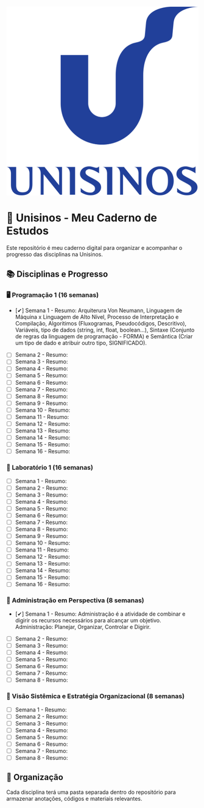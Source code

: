 ![Unisinos](unisinos.png)


# 📒 Unisinos - Meu Caderno de Estudos

Este repositório é meu caderno digital para organizar e acompanhar o progresso das disciplinas na Unisinos.

## 📚 Disciplinas e Progresso

### 🖥️ Programação 1 (16 semanas)
- [✔] Semana 1 - Resumo: Arquiterura Von Neumann, Linguagem de Máquina x Linguagem
de Alto Nível, Processo de Interpretação e Compilação, Algoritimos (Fluxogramas, Pseudocódigos, Descritivo), Variáveis, tipo de dados (string, int, float, boolean...), Sintaxe (Conjunto de regras da linguagem de programação - FORMA) e Semântica (Criar um tipo de dado e atribuir outro tipo, SIGNIFICADO).
- [ ] Semana 2 - Resumo:
- [ ] Semana 3 - Resumo:
- [ ] Semana 4 - Resumo:
- [ ] Semana 5 - Resumo:
- [ ] Semana 6 - Resumo:
- [ ] Semana 7 - Resumo:
- [ ] Semana 8 - Resumo:
- [ ] Semana 9 - Resumo:
- [ ] Semana 10 - Resumo:
- [ ] Semana 11 - Resumo:
- [ ] Semana 12 - Resumo:
- [ ] Semana 13 - Resumo:
- [ ] Semana 14 - Resumo:
- [ ] Semana 15 - Resumo:
- [ ] Semana 16 - Resumo:

### 🧪 Laboratório 1 (16 semanas)
- [ ] Semana 1 - Resumo:
- [ ] Semana 2 - Resumo:
- [ ] Semana 3 - Resumo:
- [ ] Semana 4 - Resumo:
- [ ] Semana 5 - Resumo:
- [ ] Semana 6 - Resumo:
- [ ] Semana 7 - Resumo:
- [ ] Semana 8 - Resumo:
- [ ] Semana 9 - Resumo:
- [ ] Semana 10 - Resumo:
- [ ] Semana 11 - Resumo:
- [ ] Semana 12 - Resumo:
- [ ] Semana 13 - Resumo:
- [ ] Semana 14 - Resumo:
- [ ] Semana 15 - Resumo:
- [ ] Semana 16 - Resumo:

### 🏢 Administração em Perspectiva (8 semanas)
- [✔] Semana 1 - Resumo: Administração é a atividade de combinar e digirir os recursos necessários para alcançar um objetivo. Administração: Planejar, Organizar, Controlar e Digirir.
- [ ] Semana 2 - Resumo:
- [ ] Semana 3 - Resumo:
- [ ] Semana 4 - Resumo:
- [ ] Semana 5 - Resumo:
- [ ] Semana 6 - Resumo:
- [ ] Semana 7 - Resumo:
- [ ] Semana 8 - Resumo:

### 🎯 Visão Sistêmica e Estratégia Organizacional (8 semanas)
- [ ] Semana 1 - Resumo:
- [ ] Semana 2 - Resumo:
- [ ] Semana 3 - Resumo:
- [ ] Semana 4 - Resumo:
- [ ] Semana 5 - Resumo:
- [ ] Semana 6 - Resumo:
- [ ] Semana 7 - Resumo:
- [ ] Semana 8 - Resumo:

## 📌 Organização
Cada disciplina terá uma pasta separada dentro do repositório para armazenar anotações, códigos e materiais relevantes.
